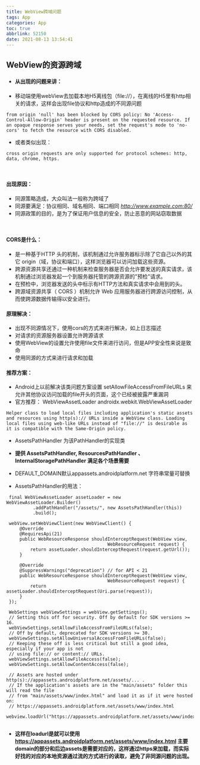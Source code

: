 ```yaml
---
title: WebView跨域问题
tags: App
categories: App
toc: true
abbrlink: 52150
date: 2021-08-13 13:54:41
---
```


## WebView的资源跨域

- #### 从出现的问题来讲：

- 移动端使用webView去加载本地H5离线包（file://），在离线的H5里有http相关的请求，这样会出现file协议和http造成的不同源问题

```
from origin 'null' has been blocked by CORS policy: No 'Access-Control-Allow-Origin' header is present on the requested resource. If an opaque response serves your needs, set the request's mode to 'no-cors' to fetch the resource with CORS disabled.
```

- 或者类似出现：

```
cross origin requests are only supported for protocol schemes: http, data, chrome, https.
```
﻿
#### 出现原因：

 - 同源策略造成，大众叫法一般称为跨域了
 - 同源要满足：协议相同、域名相同、端口相同  *http://www.example.com:80/*
 - 同源政策的目的，是为了保证用户信息的安全，防止恶意的网站窃取数据
 
﻿
#### ​CORS是什么：
- 是一种基于HTTP 头的机制，该机制通过允许服务器标示除了它自己以外的其它 origin（域，协议和端口），这样浏览器可以访问加载这些资源。
- 跨源资源共享还通过一种机制来检查服务器是否会允许要发送的真实请求，该机制通过浏览器发起一个到服务器托管的跨源资源的"预检"请求。
- 在预检中，浏览器发送的头中标示有HTTP方法和真实请求中会用到的头。
- 跨源域资源共享（ CORS ）机制允许 Web 应用服务器进行跨源访问控制，从而使跨源数据传输得以安全进行。
﻿

#### ​原理解决：​

- 出现不同源情况下，使用cors的方式来进行解决，如上日志描述
- 对请求的资源服务器设置允许跨源请求
- 使用WebView的设置允许使用file文件来进行访问，但是APP安全性来说是致命
- 使用同源的方式来进行请求和加载    
      
#### 推荐方案：
- Android上以前解决该类问题方案设置 setAllowFileAccessFromFileURLs 来允许其他协议访问加载的file开头的页面，这个已经被披露严重漏洞
- 官方推荐： WebViewAssetLoader   androidx.webkit.WebViewAssetLoader
        
```
Helper class to load local files including application's static assets and resources using http(s):﻿// URLs inside a WebView class. Loading local files using web-like URLs instead of ﻿"file://" is desirable as it is compatible with the Same-Origin policy.
```

- AssetsPathHandler ​为该PathHandler的实现类
-  **提供 AssetsPathHandler, ResourcesPathHandler 、InternalStoragePathHandler 满足各个场景需要**
- ﻿DEFAULT_DOMAIN默认appassets.androidplatform.net 字符串常量可替换

- AssetsPathHandler的用法：

```
 final WebViewAssetLoader assetLoader = new WebViewAssetLoader﻿.﻿Builder﻿(﻿)
          .﻿addPathHandler﻿(﻿"/assets/"﻿, new AssetsPathHandler﻿(﻿this﻿)﻿)
          .﻿build﻿(﻿)﻿;
﻿
 webView.﻿setWebViewClient﻿(﻿new WebViewClient﻿(﻿) {
     @Override
     @RequiresApi﻿(﻿21﻿)
     public WebResourceResponse shouldInterceptRequest﻿(﻿WebView view,
                                      WebResourceRequest request) {
         return assetLoader.﻿shouldInterceptRequest﻿(request.﻿getUrl﻿(﻿)﻿)﻿;
     }
﻿
     @Override
     @SuppressWarnings﻿(﻿"deprecation"﻿) // for API < 21
     public WebResourceResponse shouldInterceptRequest﻿(﻿WebView view,
                                      WebResourceRequest request) {
         return assetLoader.﻿shouldInterceptRequest﻿(﻿Uri﻿.﻿parse﻿(request)﻿)﻿;
     }
 }﻿)﻿;
﻿
 WebSettings webViewSettings = webView.﻿getSettings﻿(﻿)﻿;
 // Setting this off for security. Off by default for SDK versions >= 16.
 webViewSettings.﻿setAllowFileAccessFromFileURLs﻿(﻿false﻿)﻿;
 // Off by default, deprecated for SDK versions >= 30.
 webViewSettings.﻿setAllowUniversalAccessFromFileURLs﻿(﻿false﻿)﻿;
 // Keeping these off is less critical but still a good idea, especially if your app is not
 // using file:// or content:// URLs.
 webViewSettings.﻿setAllowFileAccess﻿(﻿false﻿)﻿;
 webViewSettings.﻿setAllowContentAccess﻿(﻿false﻿)﻿;
﻿
 // Assets are hosted under http(s)://appassets.androidplatform.net/assets/... .
 // If the application's assets are in the "main/assets" folder this will read the file
 // from "main/assets/www/index.html" and load it as if it were hosted on:
 // https://appassets.androidplatform.net/assets/www/index.html
 webview.﻿loadUrl﻿(﻿"https://appassets.androidplatform.net/assets/www/index.html"﻿)﻿;
 
```
 
 - **这样在loadurl是就可以使用 https://appassets.androidplatform.net/assets/www/index.html  主要domain的部分和后边assets是需要对应的，这样通过https来加载，而实际好找的对应的本地资源通过流的方式进行的读取，避免了非同源问题的出现。**
﻿
﻿
